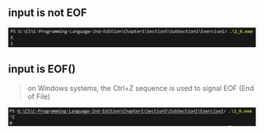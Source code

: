 ## input is not EOF

![Program output when input is not EOF](./notEOF.png)

## input is EOF()

> on Windows systems, the Ctrl+Z sequence is used to signal EOF (End of File)

![Program output when input is EOF](./EOF.png)